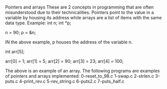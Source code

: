 Pointers and arrays
These are 2 concepts in programming that are often misunderstood due to their technicalities.
Pointers point to the value in a variable by housing its address while arrays are a list of items with the same data type.
Example:
int n;
int *p;

n = 90;
p = &n;

IN the above example, p houses the address of the variable n.

int arr[5];

arr[0] = 1;
arr[1] = 5;
arr[2] = 90;
arr[3] = 23;
arr[4] = 100;

The above is an example of an array.
The following programs are examples of pointers and arrays implemented:
0-reset_to_98.c
1-swap.c
2-strlen.c
3-puts.c
4-print_rev.c
5-rev_string.c
6-puts2.c
7-puts_half.c
